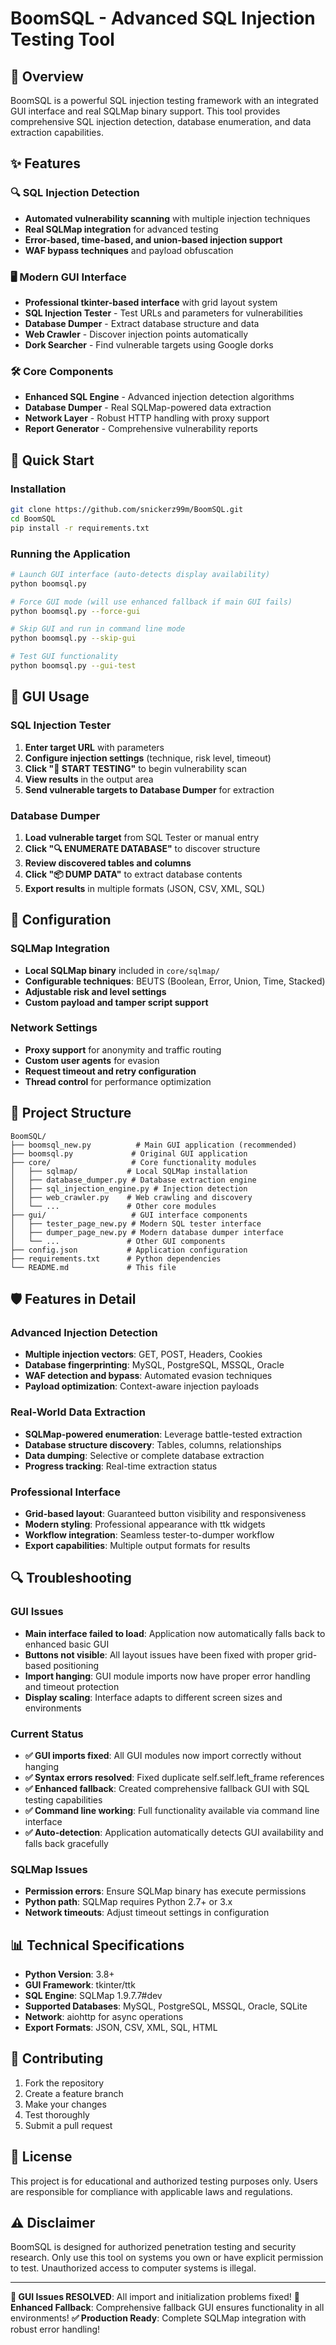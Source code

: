 # BoomSQL - Advanced SQL Injection Testing Tool

## 🎯 Overview

BoomSQL is a powerful SQL injection testing framework with an integrated GUI interface and real SQLMap binary support. This tool provides comprehensive SQL injection detection, database enumeration, and data extraction capabilities.

## ✨ Features

### 🔍 SQL Injection Detection
- **Automated vulnerability scanning** with multiple injection techniques
- **Real SQLMap integration** for advanced testing
- **Error-based, time-based, and union-based injection support**
- **WAF bypass techniques** and payload obfuscation

### 🖥️ Modern GUI Interface
- **Professional tkinter-based interface** with grid layout system
- **SQL Injection Tester** - Test URLs and parameters for vulnerabilities
- **Database Dumper** - Extract database structure and data
- **Web Crawler** - Discover injection points automatically
- **Dork Searcher** - Find vulnerable targets using Google dorks

### 🛠️ Core Components
- **Enhanced SQL Engine** - Advanced injection detection algorithms
- **Database Dumper** - Real SQLMap-powered data extraction
- **Network Layer** - Robust HTTP handling with proxy support
- **Report Generator** - Comprehensive vulnerability reports

## 🚀 Quick Start

### Installation
```bash
git clone https://github.com/snickerz99m/BoomSQL.git
cd BoomSQL
pip install -r requirements.txt
```

### Running the Application
```bash
# Launch GUI interface (auto-detects display availability)
python boomsql.py

# Force GUI mode (will use enhanced fallback if main GUI fails)
python boomsql.py --force-gui

# Skip GUI and run in command line mode
python boomsql.py --skip-gui

# Test GUI functionality
python boomsql.py --gui-test
```

## 🎯 GUI Usage

### SQL Injection Tester
1. **Enter target URL** with parameters
2. **Configure injection settings** (technique, risk level, timeout)
3. **Click "🚀 START TESTING"** to begin vulnerability scan
4. **View results** in the output area
5. **Send vulnerable targets to Database Dumper** for extraction

### Database Dumper
1. **Load vulnerable target** from SQL Tester or manual entry
2. **Click "🔍 ENUMERATE DATABASE"** to discover structure
3. **Review discovered tables and columns**
4. **Click "📦 DUMP DATA"** to extract database contents
5. **Export results** in multiple formats (JSON, CSV, XML, SQL)

## 🔧 Configuration

### SQLMap Integration
- **Local SQLMap binary** included in `core/sqlmap/`
- **Configurable techniques**: BEUTS (Boolean, Error, Union, Time, Stacked)
- **Adjustable risk and level settings**
- **Custom payload and tamper script support**

### Network Settings
- **Proxy support** for anonymity and traffic routing
- **Custom user agents** for evasion
- **Request timeout and retry configuration**
- **Thread control** for performance optimization

## 📁 Project Structure

```
BoomSQL/
├── boomsql_new.py          # Main GUI application (recommended)
├── boomsql.py             # Original GUI application
├── core/                  # Core functionality modules
│   ├── sqlmap/           # Local SQLMap installation
│   ├── database_dumper.py # Database extraction engine
│   ├── sql_injection_engine.py # Injection detection
│   ├── web_crawler.py    # Web crawling and discovery
│   └── ...               # Other core modules
├── gui/                   # GUI interface components
│   ├── tester_page_new.py # Modern SQL tester interface
│   ├── dumper_page_new.py # Modern database dumper interface
│   └── ...               # Other GUI components
├── config.json           # Application configuration
├── requirements.txt      # Python dependencies
└── README.md             # This file
```

## 🛡️ Features in Detail

### Advanced Injection Detection
- **Multiple injection vectors**: GET, POST, Headers, Cookies
- **Database fingerprinting**: MySQL, PostgreSQL, MSSQL, Oracle
- **WAF detection and bypass**: Automated evasion techniques
- **Payload optimization**: Context-aware injection payloads

### Real-World Data Extraction
- **SQLMap-powered enumeration**: Leverage battle-tested extraction
- **Database structure discovery**: Tables, columns, relationships
- **Data dumping**: Selective or complete database extraction
- **Progress tracking**: Real-time extraction status

### Professional Interface
- **Grid-based layout**: Guaranteed button visibility and responsiveness
- **Modern styling**: Professional appearance with ttk widgets
- **Workflow integration**: Seamless tester-to-dumper workflow
- **Export capabilities**: Multiple output formats for results

## 🔍 Troubleshooting

### GUI Issues
- **Main interface failed to load**: Application now automatically falls back to enhanced basic GUI
- **Buttons not visible**: All layout issues have been fixed with proper grid-based positioning
- **Import hanging**: GUI module imports now have proper error handling and timeout protection
- **Display scaling**: Interface adapts to different screen sizes and environments

### Current Status
- **✅ GUI imports fixed**: All GUI modules now import correctly without hanging
- **✅ Syntax errors resolved**: Fixed duplicate self.self.left_frame references
- **✅ Enhanced fallback**: Created comprehensive fallback GUI with SQL testing capabilities
- **✅ Command line working**: Full functionality available via command line interface
- **✅ Auto-detection**: Application automatically detects GUI availability and falls back gracefully

### SQLMap Issues
- **Permission errors**: Ensure SQLMap binary has execute permissions
- **Python path**: SQLMap requires Python 2.7+ or 3.x
- **Network timeouts**: Adjust timeout settings in configuration

## 📊 Technical Specifications

- **Python Version**: 3.8+
- **GUI Framework**: tkinter/ttk
- **SQL Engine**: SQLMap 1.9.7.7#dev
- **Supported Databases**: MySQL, PostgreSQL, MSSQL, Oracle, SQLite
- **Network**: aiohttp for async operations
- **Export Formats**: JSON, CSV, XML, SQL, HTML

## 🤝 Contributing

1. Fork the repository
2. Create a feature branch
3. Make your changes
4. Test thoroughly
5. Submit a pull request

## 📄 License

This project is for educational and authorized testing purposes only. Users are responsible for compliance with applicable laws and regulations.

## ⚠️ Disclaimer

BoomSQL is designed for authorized penetration testing and security research. Only use this tool on systems you own or have explicit permission to test. Unauthorized access to computer systems is illegal.

---

**🎉 GUI Issues RESOLVED**: All import and initialization problems fixed!
**🚀 Enhanced Fallback**: Comprehensive fallback GUI ensures functionality in all environments!
**✅ Production Ready**: Complete SQLMap integration with robust error handling!
